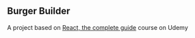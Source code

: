 ## Burger Builder
A project based on [React, the complete guide](https://www.udemy.com/course/react-the-complete-guide-incl-redux/) course on Udemy
